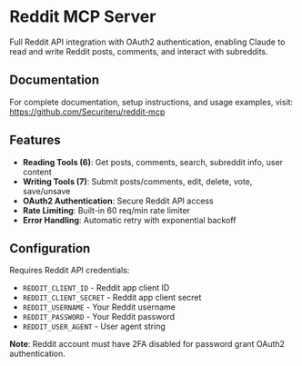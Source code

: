 # Reddit MCP Server

Full Reddit API integration with OAuth2 authentication, enabling Claude to read and write Reddit posts, comments, and interact with subreddits.

## Documentation

For complete documentation, setup instructions, and usage examples, visit:
https://github.com/Securiteru/reddit-mcp

## Features

- **Reading Tools (6)**: Get posts, comments, search, subreddit info, user content
- **Writing Tools (7)**: Submit posts/comments, edit, delete, vote, save/unsave
- **OAuth2 Authentication**: Secure Reddit API access
- **Rate Limiting**: Built-in 60 req/min rate limiter
- **Error Handling**: Automatic retry with exponential backoff

## Configuration

Requires Reddit API credentials:
- `REDDIT_CLIENT_ID` - Reddit app client ID
- `REDDIT_CLIENT_SECRET` - Reddit app client secret
- `REDDIT_USERNAME` - Your Reddit username
- `REDDIT_PASSWORD` - Your Reddit password
- `REDDIT_USER_AGENT` - User agent string

**Note**: Reddit account must have 2FA disabled for password grant OAuth2 authentication.

